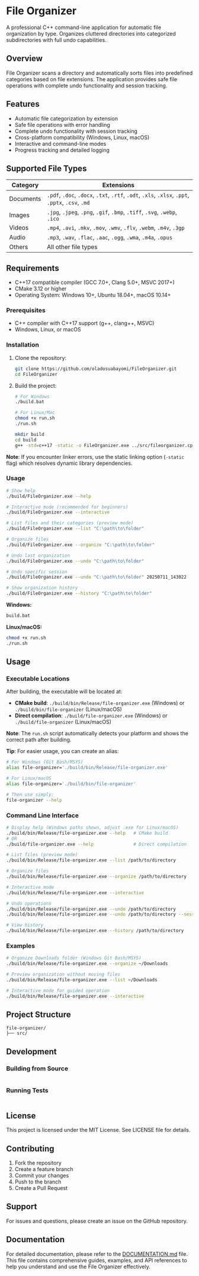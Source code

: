 # File Organizer

A professional C++ command-line application for automatic file organization by type. Organizes cluttered directories into categorized subdirectories with full undo capabilities.

## Overview

File Organizer scans a directory and automatically sorts files into predefined categories based on file extensions. The application provides safe file operations with complete undo functionality and session tracking.

## Features

- Automatic file categorization by extension
- Safe file operations with error handling
- Complete undo functionality with session tracking
- Cross-platform compatibility (Windows, Linux, macOS)
- Interactive and command-line modes
- Progress tracking and detailed logging

## Supported File Types

| Category  | Extensions                                                                                       |
| --------- | ------------------------------------------------------------------------------------------------ |
| Documents | `.pdf`, `.doc`, `.docx`, `.txt`, `.rtf`, `.odt`, `.xls`, `.xlsx`, `.ppt`, `.pptx`, `.csv`, `.md` |
| Images    | `.jpg`, `.jpeg`, `.png`, `.gif`, `.bmp`, `.tiff`, `.svg`, `.webp`, `.ico`                        |
| Videos    | `.mp4`, `.avi`, `.mkv`, `.mov`, `.wmv`, `.flv`, `.webm`, `.m4v`, `.3gp`                          |
| Audio     | `.mp3`, `.wav`, `.flac`, `.aac`, `.ogg`, `.wma`, `.m4a`, `.opus`                                 |
| Others    | All other file types                                                                             |

## Requirements

- C++17 compatible compiler (GCC 7.0+, Clang 5.0+, MSVC 2017+)
- CMake 3.12 or higher
- Operating System: Windows 10+, Ubuntu 18.04+, macOS 10.14+


### Prerequisites

- C++ compiler with C++17 support (g++, clang++, MSVC)
- Windows, Linux, or macOS

### Installation

1. Clone the repository:

   ```bash
   git clone https://github.com/oladosuabayomi/FileOrganizer.git
   cd FileOrganizer
   ```

2. Build the project:

   ```bash
   # For Windows
   ./build.bat

   # For Linux/Mac
   chmod +x run.sh
   ./run.sh
   ```

   ```bash
   mkdir build
   cd build
   g++ -std=c++17 -static -o FileOrganizer.exe ../src/fileorganizer.cpp
   ```

**Note**: If you encounter linker errors, use the static linking option (`-static` flag) which resolves dynamic library dependencies.

### Usage

```bash
# Show help
./build/FileOrganizer.exe --help
```

```bash
# Interactive mode (recommended for beginners)
./build/FileOrganizer.exe --interactive
```

```bash
# List files and their categories (preview mode)
./build/FileOrganizer.exe --list "C:\path\to\folder"
```

```bash
# Organize files
./build/FileOrganizer.exe --organize "C:\path\to\folder"
```

```bash
# Undo last organization
./build/FileOrganizer.exe --undo "C:\path\to\folder"
```

```bash
# Undo specific session
./build/FileOrganizer.exe --undo "C:\path\to\folder" 20250711_143022
```

```bash
# Show organization history
./build/FileOrganizer.exe --history "C:\path\to\folder"
```


**Windows:**

```cmd
build.bat
```

**Linux/macOS:**

```bash
chmod +x run.sh
./run.sh
```

## Usage

### Executable Locations

After building, the executable will be located at:

- **CMake build**: `./build/bin/Release/file-organizer.exe` (Windows) or `./build/bin/file-organizer` (Linux/macOS)
- **Direct compilation**: `./build/file-organizer.exe` (Windows) or `./build/file-organizer` (Linux/macOS)

**Note**: The `run.sh` script automatically detects your platform and shows the correct path after building.

**Tip**: For easier usage, you can create an alias:

```bash
# For Windows (Git Bash/MSYS)
alias file-organizer='./build/bin/Release/file-organizer.exe'

# For Linux/macOS
alias file-organizer='./build/bin/file-organizer'

# Then use simply:
file-organizer --help
```

### Command Line Interface

```bash
# Display help (Windows paths shown, adjust .exe for Linux/macOS)
./build/bin/Release/file-organizer.exe --help   # CMake build
# OR
./build/file-organizer.exe --help               # Direct compilation

# List files (preview mode)
./build/bin/Release/file-organizer.exe --list /path/to/directory

# Organize files
./build/bin/Release/file-organizer.exe --organize /path/to/directory

# Interactive mode
./build/bin/Release/file-organizer.exe --interactive

# Undo operations
./build/bin/Release/file-organizer.exe --undo /path/to/directory
./build/bin/Release/file-organizer.exe --undo /path/to/directory --session SESSION_ID

# View history
./build/bin/Release/file-organizer.exe --history /path/to/directory
```

### Examples

```bash
# Organize Downloads folder (Windows Git Bash/MSYS)
./build/bin/Release/file-organizer.exe --organize ~/Downloads

# Preview organization without moving files
./build/bin/Release/file-organizer.exe --list ~/Downloads

# Interactive mode for guided operation
./build/bin/Release/file-organizer.exe --interactive
```

## Project Structure

```
file-organizer/
├── src/
```

## Development

### Building from Source

```bash
```

### Running Tests

```bash
```

## License

This project is licensed under the MIT License. See LICENSE file for details.

## Contributing

1. Fork the repository
2. Create a feature branch
3. Commit your changes
4. Push to the branch
5. Create a Pull Request

## Support

For issues and questions, please create an issue on the GitHub repository.

<!-- reference the DOCUMENTATION.md file -->

## Documentation

For detailed documentation, please refer to the [DOCUMENTATION.md](DOCUMENTATION.md) file.
This file contains comprehensive guides, examples, and API references to help you understand and use the File Organizer effectively.
